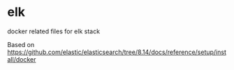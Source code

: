 # elk
docker related files for elk stack

Based on https://github.com/elastic/elasticsearch/tree/8.14/docs/reference/setup/install/docker
